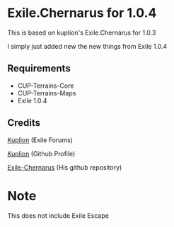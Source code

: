 # Exile.Chernarus for 1.0.4

This is based on kuplion's Exile.Chernarus for 1.0.3

I simply just added new the new things from Exile 1.0.4

## Requirements

* CUP-Terrains-Core
* CUP-Terrains-Maps
* Exile 1.0.4

## Credits

[Kuplion](http://www.exilemod.com/profile/66788-kuplion/) (Exile Forums)

[Kuplion](https://github.com/kuplion) (Github Profile)

[Exile-Chernarus](https://github.com/kuplion/Exile-Chernarus) (His github repository)

# Note

This does not include Exile Escape
